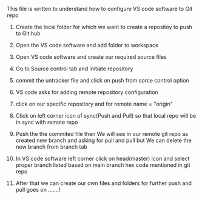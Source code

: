 This file is written to understand how to configure VS code software to Git repo

1) Create the local folder for which we want to create a repositoy to push to Git hub

2) Open the VS code software and add folder to workspace 

3) Open VS code software and create our required source files

4) Go to Source control tab and initiate repository

5) commit the untracker file and click on push from sorce control option

6) VS code asks for adding remote repository configuration

7) click on our specific repository and for remote name = "origin"

8) Click on left corner icon of sync(Push and Pull) so that local repo will be in sync with remote repo

9) Push the the commited file then We will see in our remote git repo as created new branch and asking for pull and pull but We can delete the new branch from branch tab

10) In VS code software left corner click on head(master) icon and select proper branch listed based on main branch hex code mentioned in git repo

11) After that we can create our own files and folders for further push and pull goes on .......!

